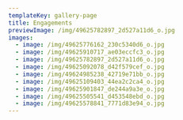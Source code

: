 ```yaml
---
templateKey: gallery-page
title: Engagements
previewImage: /img/49625782897_2d527a11d6_o.jpg
images:
  - image: /img/49625776162_230c5340d6_o.jpg
  - image: /img/49625910717_ae03eccfc3_o.jpg
  - image: /img/49625782897_2d527a11d6_o.jpg
  - image: /img/49625092078_d42f579cef_o.jpg
  - image: /img/49624985238_42719e71bb_o.jpg
  - image: /img/49625109403_44ea2c2ca4_o.jpg
  - image: /img/49625901847_de244a9a3e_o.jpg
  - image: /img/49625505541_d453548ebd_o.jpg
  - image: /img/49625578841_7771d83e94_o.jpg
---
```

